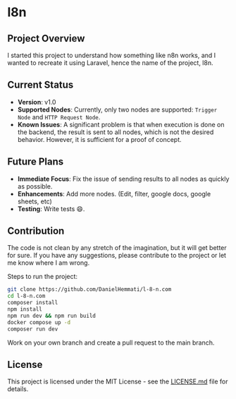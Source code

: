 # l8n

## Project Overview

I started this project to understand how something like n8n works, and I wanted to recreate it using Laravel, hence the name of the project, l8n.

## Current Status

- **Version**: v1.0
- **Supported Nodes**: Currently, only two nodes are supported: `Trigger Node` and `HTTP Request Node`.
- **Known Issues**: A significant problem is that when execution is done on the backend, the result is sent to all nodes, which is not the desired behavior. However, it is sufficient for a proof of concept.

## Future Plans

- **Immediate Focus**: Fix the issue of sending results to all nodes as quickly as possible.
- **Enhancements**: Add more nodes. (Edit, filter, google docs, google sheets, etc)
- **Testing**: Write tests 😄.

## Contribution

The code is not clean by any stretch of the imagination, but it will get better for sure. If you have any suggestions, please contribute to the project or let me know where I am wrong.

Steps to run the project:

```bash
git clone https://github.com/DanielHemmati/l-8-n.com
cd l-8-n.com
composer install
npm install
npm run dev && npm run build
docker compose up -d
composer run dev
```

Work on your own branch and create a pull request to the main branch.

## License

This project is licensed under the MIT License - see the [LICENSE.md](LICENSE.md) file for details.

